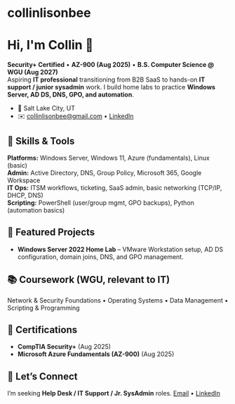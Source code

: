 # collinlisonbee
# Hi, I'm Collin 👋

**Security+ Certified** • **AZ-900 (Aug 2025)** • **B.S. Computer Science @ WGU (Aug 2027)**  
Aspiring **IT professional** transitioning from B2B SaaS to hands-on **IT support / junior sysadmin** work. I build home labs to practice **Windows Server, AD DS, DNS, GPO, and automation**.

- 📍 Salt Lake City, UT  
- ✉️ collinlisonbee@gmail.com • [LinkedIn](www.linkedin.com/in/collin-lisonbee-443003227)
  
## 🔧 Skills & Tools
**Platforms:** Windows Server, Windows 11, Azure (fundamentals), Linux (basic)  
**Admin:** Active Directory, DNS, Group Policy, Microsoft 365, Google Workspace  
**IT Ops:** ITSM workflows, ticketing, SaaS admin, basic networking (TCP/IP, DHCP, DNS)  
**Scripting:** PowerShell (user/group mgmt, GPO backups), Python (automation basics)

## 🧪 Featured Projects
- **Windows Server 2022 Home Lab** – VMware Workstation setup, AD DS configuration, domain joins, DNS, and GPO management.

## 📚 Coursework (WGU, relevant to IT)
Network & Security Foundations • Operating Systems • Data Management • Scripting & Programming

## 📜 Certifications
- **CompTIA Security+** (Aug 2025)  
- **Microsoft Azure Fundamentals (AZ-900)** (Aug 2025)

## 🤝 Let’s Connect
I’m seeking **Help Desk / IT Support / Jr. SysAdmin** roles.
[Email](mailto:collinlisonbee@gmail.com) • [LinkedIn](<your-linkedin-url>)
